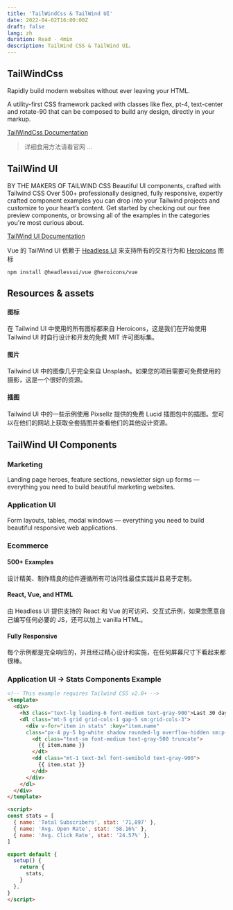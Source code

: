 ```yaml
---
title: 'TailWindCss & TailWind UI'
date: 2022-04-02T16:00:00Z
draft: false
lang: zh
duration: Read · 4min
description: TailWind CSS & TailWind UI。
---
```


<ClientOnly>
  <Firefly/>
</ClientOnly>

## TailWindCss

Rapidly build modern websites without ever leaving your HTML.

A utility-first CSS framework packed with classes like flex, pt-4, text-center and rotate-90 that can be composed to build any design, directly in your markup.

[TailWindCss Documentation](https://tailwindcss.com/docs/installation)

> 详细食用方法请看官网 ...

## TailWind UI
BY THE MAKERS OF TAILWIND CSS 
Beautiful UI components, crafted with Tailwind CSS
Over 500+ professionally designed, fully responsive, expertly crafted component examples you can drop into your Tailwind projects and customize to your heart’s content. Get started by checking out our free preview components, or browsing all of the examples in the categories you're most curious about.

[TailWind UI Documentation](https://tailwindui.com/documentation)

Vue 的 TailWind UI 依赖于 [Headless UI](https://headlessui.dev/) 来支持所有的交互行为和 [Heroicons](https://heroicons.com/) 图标

``` shell
npm install @headlessui/vue @heroicons/vue
```

## Resources & assets

#### 图标
在 Tailwind UI 中使用的所有图标都来自 Heroicons，这是我们在开始使用 Tailwind UI 时自行设计和开发的免费 MIT 许可图标集。

#### 图片
Tailwind UI 中的图像几乎完全来自 Unsplash。如果您的项目需要可免费使用的摄影，这是一个很好的资源。

#### 插图
Tailwind UI 中的一些示例使用 Pixsellz 提供的免费 Lucid 插图包中的插图。您可以在他们的网站上获取全套插图并查看他们的其他设计资源。

## TailWind UI Components

### Marketing

Landing page heroes, feature sections, newsletter sign up forms — everything you need to build beautiful marketing websites.

### Application UI

Form layouts, tables, modal windows — everything you need to build beautiful responsive web applications.

### Ecommerce

#### 500+ Examples
设计精美、制作精良的组件遵循所有可访问性最佳实践并且易于定制。

#### React, Vue, and HTML
由 Headless UI 提供支持的 React 和 Vue 的可访问、交互式示例，如果您愿意自己编写任何必要的 JS，还可以加上 vanilla HTML。

#### Fully Responsive
每个示例都是完全响应的，并且经过精心设计和实施，在任何屏幕尺寸下看起来都很棒。

### Application UI -> Stats Components Example 
``` html
<!-- This example requires Tailwind CSS v2.0+ -->
<template>
  <div>
    <h3 class="text-lg leading-6 font-medium text-gray-900">Last 30 days</h3>
    <dl class="mt-5 grid grid-cols-1 gap-5 sm:grid-cols-3">
      <div v-for="item in stats" :key="item.name" 
      class="px-4 py-5 bg-white shadow rounded-lg overflow-hidden sm:p-6">
        <dt class="text-sm font-medium text-gray-500 truncate">
          {{ item.name }}
        </dt>
        <dd class="mt-1 text-3xl font-semibold text-gray-900">
          {{ item.stat }}
        </dd>
      </div>
    </dl>
  </div>
</template>

<script>
const stats = [
  { name: 'Total Subscribers', stat: '71,897' },
  { name: 'Avg. Open Rate', stat: '58.16%' },
  { name: 'Avg. Click Rate', stat: '24.57%' },
]

export default {
  setup() {
    return {
      stats,
    }
  },
}
</script>
```
